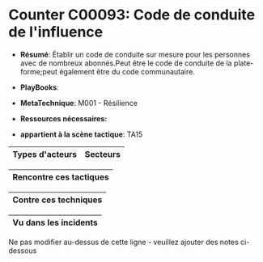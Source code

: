 # Counter C00093: Code de conduite de l'influence

* **Résumé**: Établir un code de conduite sur mesure pour les personnes avec de nombreux abonnés.Peut être le code de conduite de la plate-forme;peut également être du code communautaire.

* **PlayBooks**:

* **MetaTechnique**: M001 - Résilience

* **Ressources nécessaires:**

* **appartient à la scène tactique**: TA15


|Types d'acteurs |Secteurs |
|----------- |------- |



|Rencontre ces tactiques |
|---------------------- |



|Contre ces techniques |
|------------------------- |



|Vu dans les incidents |
|----------------- |


Ne pas modifier au-dessus de cette ligne - veuillez ajouter des notes ci-dessous